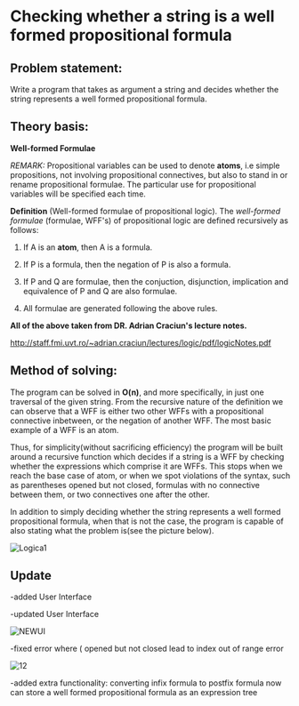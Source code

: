 # Checking whether a string is a well formed propositional formula

## Problem statement:

Write a program that takes as argument a string and decides whether the string represents a well formed propositional formula.

## Theory basis:

**Well-formed Formulae**

*REMARK:* Propositional variables can be used to denote **atoms**, i.e simple propositions, not involving propositional connectives, but
also to stand in or rename propositional formulae. The particular use for propositional variables will be specified each time.

**Definition** (Well-formed formulae of propositional logic). The *well-formed formulae* (formulae, WFF's) of propositional logic are
defined recursively as follows: 

1. If A is an **atom**, then A is a formula.

2. If P is a formula, then the negation of P is also a formula.

3. If P and Q are formulae, then the conjuction, disjunction, implication and equivalence of P and Q are also formulae.

4. All formulae are generated following the above rules.

**All of the above taken from DR. Adrian Craciun's lecture notes.**

http://staff.fmi.uvt.ro/~adrian.craciun/lectures/logic/pdf/logicNotes.pdf

## Method of solving:

The program can be solved in **O(n)**, and more specifically, in just one traversal of the given string.
From the recursive nature of the definition we can observe that a WFF is either two other WFFs with a propositional connective inbetween,
or the negation of another WFF. The most basic example of a WFF is an atom.

Thus, for simplicity(without sacrificing efficiency) the program will be built around a recursive function which decides if a string is a WFF
by checking whether the expressions which comprise it are WFFs. This stops when we reach the base case of atom, or when we
spot violations of the syntax, such as parentheses opened but not closed, formulas with no connective between them, or two connectives one
after the other.

In addition to simply deciding whether the string represents a well formed propositional formula, when that is not the case, the program is
capable of also stating what the problem is(see the picture below).

![Logica1](https://user-images.githubusercontent.com/51800513/67225175-69653900-f43b-11e9-937f-04f351204405.png)

## Update

-added User Interface

-updated User Interface

![NEWUI](https://user-images.githubusercontent.com/51800513/67378955-c0305700-f590-11e9-961d-cb9a9be590e2.png)

-fixed error where ( opened but not closed lead to index out of range error

![12](https://user-images.githubusercontent.com/51800513/67276929-5cddf080-f4ce-11e9-9ac2-8171ceef5b7f.png)

-added extra functionality: converting infix formula to postfix formula
                            now can store a well formed propositional formula as an expression tree